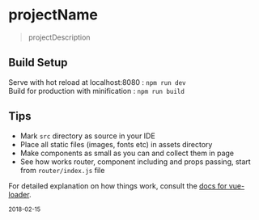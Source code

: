 # projectName

> projectDescription

## Build Setup
Serve with hot reload at localhost:8080 : `npm run dev`
<br>
Build for production with minification : `npm run build`

## Tips
- Mark `src` directory as source in your IDE
- Place all static files (images, fonts etc) in assets directory
- Make components as small as you can and collect them in page
- See how works router, component including and props passing, start from `router/index.js` file

For detailed explanation on how things work, consult the [docs for vue-loader](http://vuejs.github.io/vue-loader).

<small>2018-02-15</small>

